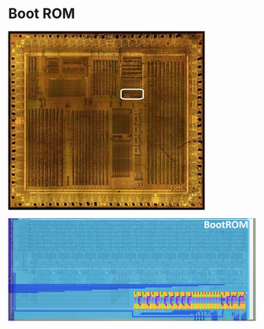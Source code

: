 # Boot ROM

![locator_bootom](/imgstore/soc/locator_bootrom.jpg)

![bootrom](/imgstore/soc/bootrom.jpg)
